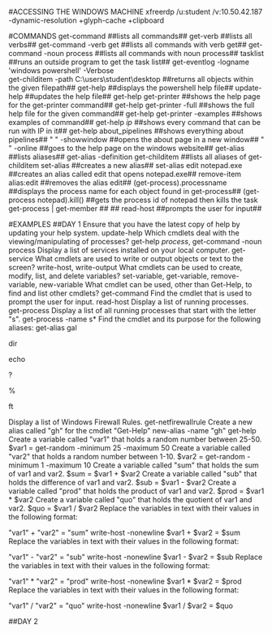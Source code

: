 #ACCESSING THE WINDOWS MACHINE
xfreerdp /u:student /v:10.50.42.187 -dynamic-resolution +glyph-cache +clipboard

#COMMANDS
  get-command                                                       ##lists all commands##
  get-verb                                                          ##lists all verbs##
  get-command -verb get                                             ##lists all commands with verb get##
  get-command -noun process                                         ##lists all commands with noun process##
  tasklist                                                          ##runs an outside program to get the task list##
  get-eventlog -logname 'windows powershell' -Verbose              
  get-childitem -path C:\users\student\desktop                      ##returns all objects within the given filepath##
  get-help                                                          ##displays the powershell help file##
  update-help                                                       ##updates the help file##
  get-help get-printer                                              ##shows the help page for the get-printer command##
  get-help get-printer -full                                        ##shows the full help file for the given command##
    get-help get-printer -examples                                  ##shows examples of command##
    get-help *ip*                                                   ##shows every command that can be run with IP in it##
    get-help about_pipelines                                        ##shows everything about pipelines##
    " " -showwindow                                                 ##opens the about page in a new window##
    " " -online                                                     ##goes to the help page on the windows website##
  get-alias                                                         ##lists aliases##
  get-alias -definition get-childitem                               ##lists all aliases of get-childitem
  set-alias                                                         ##creates a new alias##
    set-alias edit notepad.exe                                      ##creates an alias called edit that opens notepad.exe##
  remove-item alias:edit                                            ##removes the alias edit##
  (get-process).processname                                         ##displays the process name for each object found in get-process##
  (get-process notepad).kill()                                      ##gets the process id of notepad then kills the task
  get-process | get-member                                          ## ##
  read-host                                                         ##prompts the user for input##












#EXAMPLES
##DAY 1
Ensure that you have the latest copy of help by updating your help system.
  update-help
Which cmdlets deal with the viewing/manipulating of processes?
  get-help *process*, get-command -noun process
Display a list of services installed on your local computer.
  get-service
What cmdlets are used to write or output objects or text to the screen?
  write-host, write-output
What cmdlets can be used to create, modify, list, and delete variables?
  set-variable, get-variable, remove-variable, new-variable
What cmdlet can be used, other than Get-Help, to find and list other cmdlets?
  get-command
Find the cmdlet that is used to prompt the user for input.
  read-host
Display a list of running processes.
  get-process
Display a list of all running processes that start with the letter "s".
  get-process -name s*
Find the cmdlet and its purpose for the following aliases:
  get-alias
gal

dir

echo

?

%

ft

Display a list of Windows Firewall Rules.
  get-netfirewallrule
Create a new alias called "gh" for the cmdlet "Get-Help"
  new-alias -name "gh" get-help
Create a variable called "var1" that holds a random number between 25-50.
  $var1 = get-random -minimum 25 -maximum 50
Create a variable called "var2" that holds a random number between 1-10.
  $var2 = get-random -minimum 1 -maximum 10
Create a variable called "sum" that holds the sum of var1 and var2.
  $sum = $var1 + $var2
Create a variable called "sub" that holds the difference of var1 and var2.
  $sub = $var1 - $var2
Create a variable called "prod" that holds the product of var1 and var2.
  $prod = $var1 * $var2
Create a variable called "quo" that holds the quotient of var1 and var2.
  $quo = $var1 / $var2
Replace the variables in text with their values in the following format:

"var1" + "var2" = "sum"
write-host -nonewline $var1 + $var2 = $sum
Replace the variables in text with their values in the following format:

"var1" - "var2" = "sub"
write-host -nonewline $var1 - $var2 = $sub
Replace the variables in text with their values in the following format:

"var1" * "var2" = "prod"
write-host -nonewline $var1 * $var2 = $prod
Replace the variables in text with their values in the following format:

"var1" / "var2" = "quo"
write-host -nonewline $var1 / $var2 = $quo

##DAY 2
